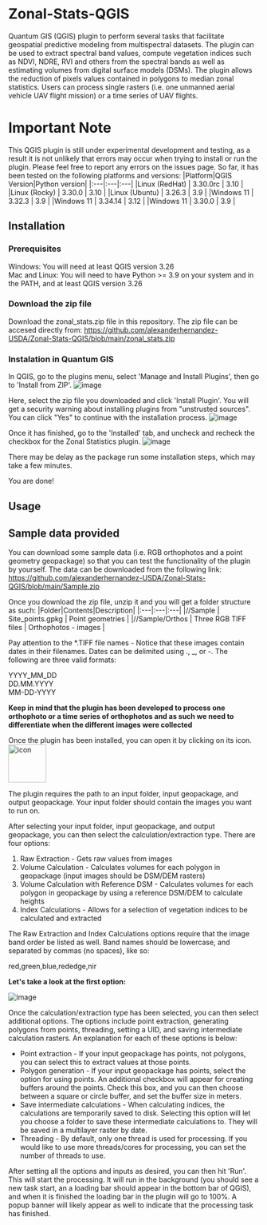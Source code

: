 # Zonal-Stats-QGIS
Quantum GIS (QGIS) plugin to perform several tasks that facilitate geospatial predictive modeling from multispectral datasets. The plugin can be used to extract spectral band values, compute vegetation indices such as NDVI, NDRE, RVI and others from the spectral bands as well as estimating volumes from digital surface models (DSMs). The plugin allows the reduction of pixels values contained in polygons to median zonal statistics. Users can process single rasters (i.e. one unmanned aerial vehicle UAV flight mission) or a time series of UAV flights. 


# Important Note
This QGIS plugin is still under experimental development and testing, as a result it is not unlikely that errors may occur when trying to install or run the plugin. Please feel free to report any errors on the issues page. So far, it has been tested on the following platforms and versions:
|Platform|QGIS Version|Python version|
|:---|:---|:---|
|Linux (RedHat) | 3.30.0rc | 3.10 |
|Linux (Rocky) | 3.30.0 | 3.10 |
|Linux (Ubuntu) | 3.26.3 | 3.9 |
|Windows 11 | 3.32.3 | 3.9 |
|Windows 11 | 3.34.14 | 3.12 |
|Windows 11 | 3.30.0 | 3.9 |

## Installation

### Prerequisites
Windows: You will need at least QGIS version 3.26  
Mac and Linux: You will need to have Python >= 3.9 on your system and in the PATH, and at least QGIS version 3.26

### Download the zip file
Download the zonal_stats.zip file in this repository. The zip file can be accesed directly from:
https://github.com/alexanderhernandez-USDA/Zonal-Stats-QGIS/blob/main/zonal_stats.zip

### Instalation in Quantum GIS
In QGIS, go to the plugins menu, select 'Manage and Install Plugins', then go to 'Install from ZIP'. 
![image](https://github.com/user-attachments/assets/cc7cd9b3-e39d-497a-a7a1-ea2a9c0eaba9)






Here, select the zip file you downloaded and click 'Install Plugin'. You will get a security warning about installing plugins from "unstrusted sources". You can click "Yes" to continue with the installation process.
![image](https://github.com/user-attachments/assets/b6d5a164-9cf1-463f-a00e-7cfda87e7b25)


Once it has finished, go to the 'Installed' tab, and uncheck and recheck the checkbox for the Zonal Statistics plugin.
![image](https://github.com/user-attachments/assets/c71baf94-af77-487e-9a64-b9de737e9a1b)


There may be delay as the package run some installation steps, which may take a few minutes.

You are done!






## Usage
## Sample data provided
You can download some sample data (i.e. RGB orthophotos and a point geometry geopackage) so that you can test the functionality of the plugin by yourself. The data can be downloaded from the following link:
https://github.com/alexanderhernandez-USDA/Zonal-Stats-QGIS/blob/main/Sample.zip

Once you download the zip file, unzip it and you will get a folder structure as such:
|Folder|Contents|Description|
|:---|:---|:---|
|//Sample | Site_points.gpkg | Point geometries |
|//Sample/Orthos | Three RGB TIFF files | Orthophotos - images |

Pay attention to the *.TIFF file names - Notice that these images contain dates in their filenames. Dates can be delimited using ., _, or -. The following are three valid formats:

YYYY_MM_DD  
DD.MM.YYYY  
MM-DD-YYYY  

**Keep in mind that the plugin has been developed to process one orthophoto or a time series of orthophotos and as such we need to differentiate when the different images were collected**

Once the plugin has been installed, you can open it by clicking on its icon. 
<img width="76" alt="icon" src="https://github.com/user-attachments/assets/826d45ff-26be-4f26-8b28-dcbc1756fb30" />


The plugin requires the path to an input folder, input geopackage, and output geopackage. Your input folder should contain the images you want to run on. 

After selecting your input folder, input geopackage, and output geopackage, you can then select the calculation/extraction type. There are four options:
1. Raw Extraction - Gets raw values from images
2. Volume Calculation - Calculates volumes for each polygon in geopackage (input images should be DSM/DEM rasters)
3. Volume Calculation with Reference DSM - Calculates volumes for each polygon in geopackage by using a reference DSM/DEM to calculate heights
4. Index Calculations - Allows for a selection of vegetation indices to be calculated and extracted

The Raw Extraction and Index Calculations options require that the image band order be listed as well. Band names should be lowercase, and separated by commas (no spaces), like so:

red,green,blue,rededge,nir

**Let's take a look at the first option:**

![image](https://github.com/user-attachments/assets/25237ed3-9c4f-42e3-9d5e-9f9d2d0aa0e1)



Once the calculation/extraction type has been selected, you can then select additional options. The options include point extraction, generating polygons from points, threading, setting a UID, and saving intermediate calculation rasters. An explanation for each of these options is below:

- Point extraction - If your input geopackage has points, not polygons, you can select this to extract values at those points.
- Polygon generation - If your input geopackage has points, select the option for using points. An additional checkbox will appear for creating buffers around the points. Check this box, and you can then choose between a square or circle buffer, and set the buffer size in meters.
- Save intermediate calculations - When calculating indices, the calculations are temporarily saved to disk. Selecting this option will let you choose a folder to save these intermediate calculations to. They will be saved in a multilayer raster by date.
- Threading - By default, only one thread is used for processing. If you would like to use more threads/cores for processing, you can set the number of threads to use.


After setting all the options and inputs as desired, you can then hit 'Run'. This will start the processing. It will run in the background (you should see a new task start, an a loading bar should appear in the bottom bar of QGIS), and when it is finished the loading bar in the plugin will go to 100%. A popup banner will likely appear as well to indicate that the processing task has finished.
